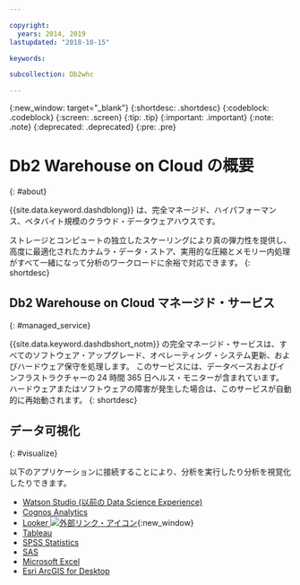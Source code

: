 ```yaml
---

copyright:
  years: 2014, 2019
lastupdated: "2018-10-15"

keywords:

subcollection: Db2whc

---
```


<!-- Attribute definitions --> 
{:new_window: target="_blank"}
{:shortdesc: .shortdesc}
{:codeblock: .codeblock}
{:screen: .screen}
{:tip: .tip}
{:important: .important}
{:note: .note}
{:deprecated: .deprecated}
{:pre: .pre}

# Db2 Warehouse on Cloud の概要
{: #about}

{{site.data.keyword.dashdblong}} は、完全マネージド、ハイパフォーマンス、ペタバイト規模のクラウド・データウェアハウスです。

ストレージとコンピュートの独立したスケーリングにより真の弾力性を提供し、高度に最適化されたカナムラ・データ・ストア、実用的な圧縮とメモリー内処理がすべて一緒になって分析のワークロードに余裕で対応できます。
{: shortdesc}

## Db2 Warehouse on Cloud マネージド・サービス
{: #managed_service}

{{site.data.keyword.dashdbshort_notm}} の完全マネージド・サービスは、すべてのソフトウェア・アップグレード、オペレーティング・システム更新、およびハードウェア保守を処理します。 このサービスには、データベースおよびインフラストラクチャーの 24 時間 365 日ヘルス・モニターが含まれています。 ハードウェアまたはソフトウェアの障害が発生した場合は、このサービスが自動的に再始動されます。
{: shortdesc}

<!-- ## Provisioning of Db2 Warehouse on Cloud
{: #whse_provision}

The {{site.data.keyword.dashdbshort_notm}} database can be provisioned on {{site.data.keyword.BluSoftlayer_full}} and for AWS.
{: shortdesc}

If you want to have the data warehouse provisioned for AWS, select the **MPP Small for AWS** plan. -->

## データ可視化
{: #visualize}

以下のアプリケーションに接続することにより、分析を実行したり分析を視覚化したりできます。

- [Watson Studio (以前の Data Science Experience)](/docs/services/Db2whc/connecting?topic=Db2whc-ds#watson_studio)
- [Cognos Analytics](/docs/services/Db2whc/connecting?topic=Db2whc-data_vis_bi#cognos)
- [Looker ![外部リンク・アイコン](../../icons/launch-glyph.svg "外部リンク・アイコン")](https://docs.looker.com/setup-and-management/connecting-to-db){:new_window}
- [Tableau](/docs/services/Db2whc/connecting?topic=Db2whc-data_vis_bi#tableau)
- [SPSS Statistics](/docs/services/Db2whc/connecting?topic=Db2whc-ds#spss_stats)
- [SAS](/docs/services/Db2whc/connecting?topic=Db2whc-ds#sas)
- [Microsoft Excel](/docs/services/Db2whc/connecting?topic=Db2whc-data_vis_bi#excel)
- [Esri ArcGIS for Desktop](/docs/services/Db2whc/connecting?topic=Db2whc-data_vis_bi#esri_arcgis)


